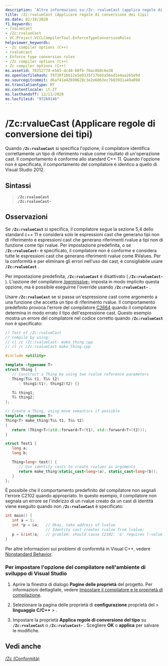 ```yaml
---
description: 'Altre informazioni su:/Zc: rvalueCast (applica regole di conversione dei tipi)'
title: /Zc:rvalueCast (Applicare regole di conversione dei tipi)
ms.date: 02/18/2020
f1_keywords:
- rvaluecast
- /Zc:rvalueCast
- VC.Project.VCCLCompilerTool.EnforceTypeConversionRules
helpviewer_keywords:
- -Zc compiler options (C++)
- rvaluecast
- Enforce type conversion rules
- /Zc compiler options (C++)
- Zc compiler options (C++)
ms.assetid: 7825277d-e565-4c48-b0fb-76ac0b0c6e38
ms.openlocfilehash: f9739f16b12e5e0335f17bb5a56ed1e4aa265e9d
ms.sourcegitcommit: d6af41e42699628c3e2e6063ec7b03931a49a098
ms.translationtype: MT
ms.contentlocale: it-IT
ms.lasthandoff: 12/11/2020
ms.locfileid: "97269146"
---
```

# <a name="zcrvaluecast-enforce-type-conversion-rules"></a>/Zc:rvalueCast (Applicare regole di conversione dei tipi)

Quando **`/Zc:rvalueCast`** si specifica l'opzione, il compilatore identifica correttamente un tipo di riferimento rvalue come risultato di un'operazione cast. Il comportamento è conforme allo standard C++ 11. Quando l'opzione non è specificata, il comportamento del compilatore è identico a quello di Visual Studio 2012.

## <a name="syntax"></a>Sintassi

> **`/Zc:rvalueCast`**\
> **`/Zc:rvalueCast-`**

## <a name="remarks"></a>Osservazioni

Se **`/Zc:rvalueCast`** si specifica, il compilatore segue la sezione 5,4 dello standard c++ 11 e considera solo le espressioni cast che generano tipi non di riferimento e espressioni cast che generano riferimenti rvalue a tipi non di funzione come tipi rvalue. Per impostazione predefinita, o se **`/Zc:rvalueCast-`** è specificato, il compilatore non è conforme e considera tutte le espressioni cast che generano riferimenti rvalue come RValues. Per la conformità e per eliminare gli errori nell'uso dei cast, è consigliabile usare **`/Zc:rvalueCast`** .

Per impostazione predefinita, **`/Zc:rvalueCast`** è disattivato ( **`/Zc:rvalueCast-`** ). L'opzione del compilatore [/permissive-](permissive-standards-conformance.md) imposta in modo implicito questa opzione, ma è possibile eseguirne l'override usando **`/Zc:rvalueCast-`** .

Usare **`/Zc:rvalueCast`** se si passa un'espressione cast come argomento a una funzione che accetta un tipo di riferimento rvalue. Il comportamento predefinito provoca l'errore del compilatore [C2664](../../error-messages/compiler-errors-2/compiler-error-c2664.md) quando il compilatore determina in modo errato il tipo dell'espressione cast. Questo esempio mostra un errore del compilatore nel codice corretto quando **`/Zc:rvalueCast`** non è specificato:

```cpp
// Test of /Zc:rvalueCast
// compile by using:
// cl /c /Zc:rvalueCast- make_thing.cpp
// cl /c /Zc:rvalueCast make_thing.cpp

#include <utility>

template <typename T>
struct Thing {
   // Construct a Thing by using two rvalue reference parameters
   Thing(T&& t1, T&& t2)
      : thing1(t1), thing2(t2) {}

   T& thing1;
   T& thing2;
};

// Create a Thing, using move semantics if possible
template <typename T>
Thing<T> make_thing(T&& t1, T&& t2)
{
   return (Thing<T>(std::forward<T>(t1), std::forward<T>(t2)));
}

struct Test1 {
   long a;
   long b;

   Thing<long> test() {
      // Use identity casts to create rvalues as arguments
      return make_thing(static_cast<long>(a), static_cast<long>(b));
   }
};
```

È possibile che il comportamento predefinito del compilatore non segnali l'errore C2102 quando appropriato. In questo esempio, il compilatore non segnala un errore se l'indirizzo di un rvalue creato da un cast di identità viene eseguito quando non **`/Zc:rvalueCast`** è specificato:

```cpp
int main() {
   int a = 1;
   int *p = &a;   // Okay, take address of lvalue
                  // Identity cast creates rvalue from lvalue;
   p = &(int)a;   // problem: should cause C2102: '&' requires l-value
}
```

Per altre informazioni sui problemi di conformità in Visual C++, vedere [Nonstandard Behavior](../../cpp/nonstandard-behavior.md).

### <a name="to-set-this-compiler-option-in-the-visual-studio-development-environment"></a>Per impostare l'opzione del compilatore nell'ambiente di sviluppo di Visual Studio

1. Aprire la finestra di dialogo **Pagine delle proprietà** del progetto. Per informazioni dettagliate, vedere [Impostare il compilatore e le proprietà di compilazione](../working-with-project-properties.md).

1. Selezionare la pagina delle proprietà di **configurazione** proprietà del  >  **linguaggio C/C++**  >   .

1. Impostare la proprietà **Applica regole di conversione del tipo** su **`/Zc:rvalueCast`** o **`/Zc:rvalueCast-`** . Scegliere **OK** o **applica** per salvare le modifiche.

## <a name="see-also"></a>Vedi anche

[/Zc (Conformità)](zc-conformance.md)
